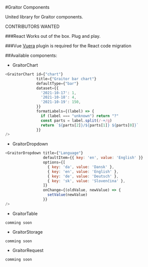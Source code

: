 #Graitor Components

United library for Graitor components.

CONTRIBUTORS WANTED

###React
Works out of the box. Plug and play.

###Vue
[Vuera](https://www.npmjs.com/package/vuera#react-in-vue---preferred-usage) plugin is required for the React code migration

##Available components:
- GraitorChart
```javascript
<GraitorChart id={"chart"}
              title={"Graitor bar chart"}
              defaultType={"bar"}
              dataset={{
                '2021-10-17': 1,
                '2021-10-18': 4,
                '2021-10-19': 150,
              }}
              formatLabels={(label) => {
                if (label === "unknown") return "?"
                const parts = label.split(/-+/g)
                return `${parts[2]}/${parts[1]} ${parts[0]}`
              }}
/>
```
- GraitorDropdown
```javascript
<GraitorDropdown title={"Language"}
                 defaultItem={{ key: 'en', value: 'English' }}
                 options={[
                   { key: 'da', value: 'Dansk' },
                   { key: 'en', value: 'English' },
                   { key: 'de', value: 'Deutsch' },
                   { key: 'sk', value: 'Slovenčina' },
                 ]}
                 onChange={(oldValue, newValue) => {
                   setValue(newValue)
                 }}
/>
```
- GraitorTable
```
comming soon
```
- GraitorStorage
```
comming soon
```
- GraitorRequest
```
comming soon
```